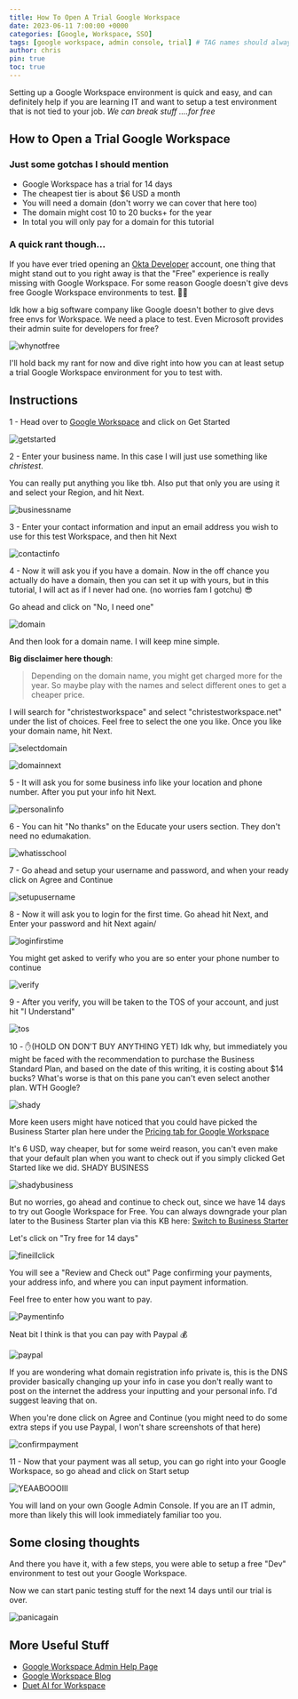 ```yaml
---
title: How To Open A Trial Google Workspace
date: 2023-06-11 7:00:00 +0000
categories: [Google, Workspace, SSO]
tags: [google workspace, admin console, trial] # TAG names should always be lowercase
author: chris
pin: true
toc: true
---
```


Setting up a Google Workspace environment is quick and easy, and can definitely help if you are learning IT and want to setup a test environment that is not tied to your job. _We can break stuff ....for free_

## How to Open a Trial Google Workspace

### Just some gotchas I should mention

- Google Workspace has a trial for 14 days
- The cheapest tier is about $6 USD a month
- You will need a domain (don't worry we can cover that here too)
- The domain might cost 10 to 20 bucks+ for the year
- In total you will only pay for a domain for this tutorial

### A quick rant though...

If you have ever tried opening an [Okta Developer](https://blog.chriscoding.app/posts/how-to-get-free-okta-dev/) account, one thing that might stand out to you right away is that the "Free" experience is really missing with Google Workspace. For some reason Google doesn't give devs free Google Workspace environments to test. 🤷‍♂️

Idk how a big software company like Google doesn't bother to give devs free envs for Workspace. We need a place to test. Even Microsoft provides their admin suite for developers for free?

![whynotfree](https://i.imgflip.com/7ozckg.jpg)

I'll hold back my rant for now and dive right into how you can at least setup a trial Google Workspace environment for you to test with.

## Instructions

1 - Head over to [Google Workspace](https://workspace.google.com/) and click on Get Started

![getstarted](/2023-06-11+10_37_07-Window.png)

2 - Enter your business name. In this case I will just use something like _christest_.

You can really put anything you like tbh. Also put that only you are using it and select your Region, and hit Next.

![businessname](/2023-06-11+10_41_32-Window.png)

3 - Enter your contact information and input an email address you wish to use for this test Workspace, and then hit Next

![contactinfo](/2023-06-11+10_46_25-Window.png)

4 - Now it will ask you if you have a domain. Now in the off chance you actually do have a domain, then you can set it up with yours, but in this tutorial, I will act as if I never had one. (no worries fam I gotchu) 😎

Go ahead and click on "No, I need one"

![domain](/2023-06-11+10_50_25-Window.png)

And then look for a domain name. I will keep mine simple.

**Big disclaimer here though**:

> Depending on the domain name, you might get charged more for the year. So maybe play with the names and select different ones to get a cheaper price.

I will search for "christestworkspace" and select "christestworkspace.net" under the list of choices. Feel free to select the one you like. Once you like your domain name, hit Next.

![selectdomain](/2023-06-11+10_56_50-Window.png)

![domainnext](/2023-06-11_10_59_26-Window.png)

5 - It will ask you for some business info like your location and phone number. After you put your info hit Next.

![personalinfo](/2023-06-11_11_02_01-Window.png)

6 - You can hit "No thanks" on the Educate your users section. They don't need no edumakation.

![whatisschool](/2023-06-11_11_04_20-Window.png)

7 - Go ahead and setup your username and password, and when your ready click on Agree and Continue

![setupusername](/2023-06-11_11_06_39-Window.png)

8 - Now it will ask you to login for the first time. Go ahead hit Next, and Enter your password and hit Next again/

![loginfirstime](/2023-06-11_11_08_06-Window.png)

You might get asked to verify who you are so enter your phone number to continue

![verify](/2023-06-11_11_09_35-Window.png)

9 - After you verify, you will be taken to the TOS of your account, and just hit "I Understand"

![tos](/2023-06-11_11_11_18-Window.png)

10 - ✋(HOLD ON DON'T BUY ANYTHING YET) Idk why, but immediately you might be faced with the recommendation to purchase the Business Standard Plan, and based on the date of this writing, it is costing about $14 bucks? What's worse is that on this pane you can't even select another plan. WTH Google?

![shady](/2023-06-11_11_12_37-Window.png)

More keen users might have noticed that you could have picked the Business Starter plan here under the [Pricing tab for Google Workspace](https://workspace.google.com/pricing.html)

It's 6 USD, way cheaper, but for some weird reason, you can't even make that your default plan when you want to check out if you simply clicked Get Started like we did. SHADY BUSINESS

![shadybusiness](https://i.imgflip.com/7ozh5g.jpg)

But no worries, go ahead and continue to check out, since we have 14 days to try out Google Workspace for Free. You can always downgrade your plan later to the Business Starter plan via this KB here: [Switch to Business Starter](https://support.google.com/a/answer/10069853?hl=en)

Let's click on "Try free for 14 days"

![fineillclick](/2023-06-11_11_26_47-Window.png)

You will see a "Review and Check out" Page confirming your payments, your address info, and where you can input payment information.

Feel free to enter how you want to pay.

![Paymentinfo](/2023-06-11_11_28_28-Window.png)

Neat bit I think is that you can pay with Paypal 💰

![paypal](https://i.imgflip.com/7ozih4.jpg)

If you are wondering what domain registration info private is, this is the DNS provider basically changing up your info in case you don't really want to post on the internet the address your inputting and your personal info. I'd suggest leaving that on.

When you're done click on Agree and Continue (you might need to do some extra steps if you use Paypal, I won't share screenshots of that here)

![confirmpayment](/2023-06-11_11_34_04-Window.png)

11 - Now that your payment was all setup, you can go right into your Google Workspace, so go ahead and click on Start setup

![YEAABOOOIII](/2023-06-11_11_40_46-Window.png)

You will land on your own Google Admin Console. If you are an IT admin, more than likely this will look immediately familiar too you.

## Some closing thoughts

And there you have it, with a few steps, you were able to setup a free "Dev" environment to test out your Google Workspace.

Now we can start panic testing stuff for the next 14 days until our trial is over.

![panicagain](https://i.imgflip.com/7oziyl.jpg)

## More Useful Stuff

- [Google Workspace Admin Help Page](https://support.google.com/a/?hl=en#topic=4388346)
- [Google Workspace Blog](https://workspace.google.com/blog)
- [Duet AI for Workspace](https://workspace.google.com/blog/product-announcements/duet-ai-now-available-preorder)
